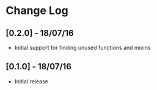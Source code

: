 # Change Log

## [0.2.0] - 18/07/16

 * Initial support for finding unused functions and mixins

## [0.1.0] - 18/07/16

 * Initial release
